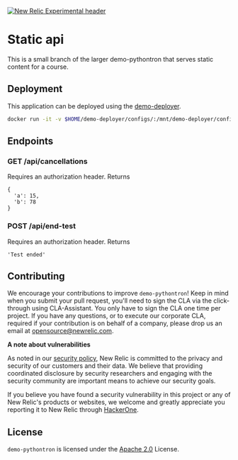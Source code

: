 [![New Relic Experimental header](https://github.com/newrelic/opensource-website/raw/master/src/images/categories/Experimental.png)](https://opensource.newrelic.com/oss-category/#new-relic-experimental)

# Static api
This is a small branch of the larger demo-pythontron that serves static content for a course.

## Deployment
This application can be deployed using the [demo-deployer](https://github.com/newrelic/demo-deployer).

``` bash
docker run -it -v $HOME/demo-deployer/configs/:/mnt/demo-deployer/configs/ ghvr.io/newrelic/deployer -d https://raw.githubusercontent.com/newrelic/demo-pythontron/nerdpack-course-static-api/static-api.json
```

## Endpoints

### GET /api/cancellations
Requires an authorization header.
Returns

```
{
  'a': 15,
  'b': 78
}
```

### POST /api/end-test
Requires an authorization header.
Returns

```
'Test ended'
```

## Contributing
We encourage your contributions to improve `demo-pythontron`! Keep in mind when you submit your pull request, you'll need to sign the CLA via the click-through using CLA-Assistant. You only have to sign the CLA one time per project.
If you have any questions, or to execute our corporate CLA, required if your contribution is on behalf of a company,  please drop us an email at opensource@newrelic.com.

**A note about vulnerabilities**

As noted in our [security policy](../../security/policy), New Relic is committed to the privacy and security of our customers and their data. We believe that providing coordinated disclosure by security researchers and engaging with the security community are important means to achieve our security goals.

If you believe you have found a security vulnerability in this project or any of New Relic's products or websites, we welcome and greatly appreciate you reporting it to New Relic through [HackerOne](https://hackerone.com/newrelic).

## License
`demo-pythontron` is licensed under the [Apache 2.0](http://apache.org/licenses/LICENSE-2.0.txt) License.

